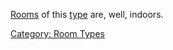 [Rooms](:Category:_Rooms "wikilink") of this
[type](:Category:_Room_Types "wikilink") are, well, indoors.

[Category: Room Types](Category:_Room_Types "wikilink")
